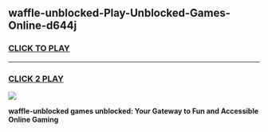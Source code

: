 
## waffle-unblocked-Play-Unblocked-Games-Online-d644j
<h3>
<a href="https://premium76.site?title=waffle-unblocked&ref=25A">CLICK TO PLAY</a></h3>
<hr>

<h3>
<a href="https://premium76.site?title=waffle-unblocked&ref=25A">CLICK 2 PLAY</a>
  
</h3>

<a href="https://premium76.site?title=waffle-unblocked&ref=25A"><img src="https://clearcache.store/games.png"></a>


**waffle-unblocked games unblocked: Your Gateway to Fun and Accessible Online Gaming**
